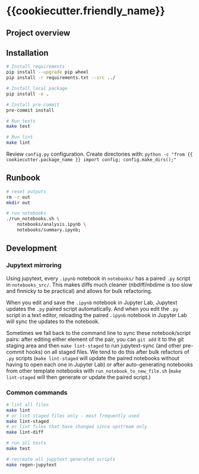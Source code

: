 # {{cookiecutter.friendly_name}}

## Project overview

## Installation

```bash
# Install requirements
pip install --upgrade pip wheel
pip install -r requirements.txt --src ../

# Install local package
pip install -e .

# Install pre-commit
pre-commit install

# Run tests
make test

# Run lint
make lint
```

Review `config.py` configuration. Create directories with: `python -c "from {{ cookiecutter.package_name }} import config; config.make_dirs();"`
## Runbook

```bash
# reset outputs
rm -r out
mkdir out

# run notebooks
./run_notebooks.sh \
    notebooks/analysis.ipynb \
    notebooks/summary.ipynb;
```

## Development

### Jupytext mirroring

Using jupytext, every `.ipynb` notebook in `notebooks/` has a paired `.py` script in `notebooks_src/`. This makes diffs much cleaner (nbdiff/nbdime is too slow and finnicky to be practical) and allows for bulk refactoring.

When you edit and save the `.ipynb` notebook in Jupyter Lab, Jupytext updates the `.py` paired script automatically. And when you edit the `.py` script in a text editor, reloading the paired `.ipynb` notebook in Jupyter Lab will sync the updates to the notebook.

Sometimes we fall back to the command line to sync these notebook/script pairs: after editing either element of the pair, you can `git add` it to the git staging area and then `make lint-staged` to run jupytext-sync (and other pre-commit hooks) on all staged files. We tend to do this after bulk refactors of `.py` scripts (`make lint-staged` will update the paired notebooks without having to open each one in Jupyter Lab) or after auto-generating notebooks from other template notebooks with `run_notebook_to_new_file.sh` (`make lint-staged` will then generate or update the paired script.)

### Common commands

```bash
# lint all files
make lint
# or lint staged files only - most frequently used
make lint-staged
# or lint files that have changed since upstream only
make lint-diff

# run all tests
make test

# recreate all jupytext generated scripts
make regen-jupytext
```
